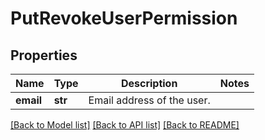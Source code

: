 # PutRevokeUserPermission

## Properties
Name | Type | Description | Notes
------------ | ------------- | ------------- | -------------
**email** | **str** | Email address of the user. | 

[[Back to Model list]](../README.md#documentation-for-models) [[Back to API list]](../README.md#documentation-for-api-endpoints) [[Back to README]](../README.md)



